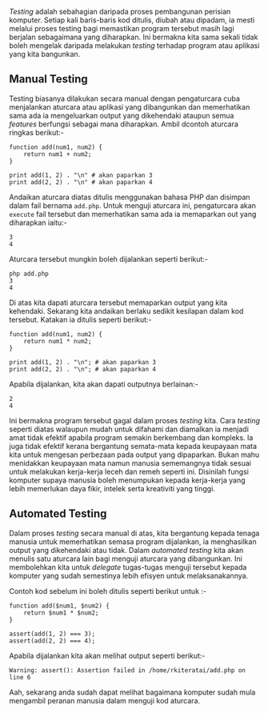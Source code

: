 _Testing_ adalah sebahagian daripada proses pembangunan perisian komputer. Setiap kali baris-baris kod ditulis, diubah atau dipadam, ia mesti melalui proses testing bagi memastikan program tersebut masih lagi berjalan sebagaimana yang diharapkan. Ini bermakna kita sama sekali tidak boleh mengelak daripada melakukan _testing_ terhadap program atau aplikasi yang kita bangunkan.

## Manual Testing
Testing biasanya dilakukan secara manual dengan pengaturcara cuba menjalankan aturcara atau aplikasi yang dibangunkan dan memerhatikan sama ada ia mengeluarkan output yang dikehendaki ataupun semua _features_ berfungsi sebagai mana diharapkan. Ambil dcontoh aturcara ringkas berikut:-

    function add(num1, num2) {
        return num1 + num2;
    }

    print add(1, 2) . "\n" # akan paparkan 3
    print add(2, 2) . "\n" # akan paparkan 4

Andaikan aturcara diatas ditulis menggunakan bahasa PHP dan disimpan dalam fail bernama `add.php`. Untuk menguji aturcara ini, pengaturcara akan `execute` fail tersebut dan memerhatikan sama ada ia memaparkan out yang diharapkan iaitu:-

    3
    4

Aturcara tersebut mungkin boleh dijalankan seperti berikut:-

    php add.php
    3
    4

Di atas kita dapati aturcara tersebut memaparkan output yang kita kehendaki. Sekarang kita andaikan berlaku sedikit kesilapan dalam kod tersebut. Katakan ia ditulis seperti berikut:-

    function add(num1, num2) {
        return num1 * num2;
    }

    print add(1, 2) . "\n"; # akan paparkan 3
    print add(2, 2) . "\n"; # akan paparkan 4

Apabila dijalankan, kita akan dapati outputnya berlainan:-

    2
    4

Ini bermakna program tersebut gagal dalam proses _testing_ kita. Cara _testing_ seperti diatas walaupun mudah untuk difahami dan diamalkan ia menjadi amat tidak efektif apabila program semakin berkembang dan kompleks. Ia juga tidak efektif kerana bergantung semata-mata kepada keupayaan mata kita untuk mengesan perbezaan pada output yang dipaparkan. Bukan mahu menidakkan keupayaan mata namun manusia sememangnya tidak sesuai untuk melakukan kerja-kerja leceh dan remeh seperti ini. Disinilah fungsi komputer supaya manusia boleh menumpukan kepada kerja-kerja yang lebih memerlukan daya fikir, intelek serta kreativiti yang tinggi.

## Automated Testing
Dalam proses _testing_ secara manual di atas, kita bergantung kepada tenaga manusia untuk memerhatikan semasa program dijalankan, ia menghasilkan output yang dikehendaki atau tidak. Dalam _automated testing_ kita akan menulis satu aturcara lain bagi menguji aturcara yang dibangunkan. Ini membolehkan kita untuk _delegate_ tugas-tugas menguji tersebut kepada komputer yang sudah semestinya lebih efisyen untuk melaksanakannya.

Contoh kod sebelum ini boleh ditulis seperti berikut untuk <fill in>:-

    function add($num1, $num2) {
        return $num1 * $num2;
    }

    assert(add(1, 2) === 3);
    assert(add(2, 2) === 4);

Apabila dijalankan kita akan melihat output seperti berikut:-

    Warning: assert(): Assertion failed in /home/rkiteratai/add.php on line 6

Aah, sekarang anda sudah dapat melihat bagaimana komputer sudah mula mengambil peranan manusia dalam menguji kod aturcara.
